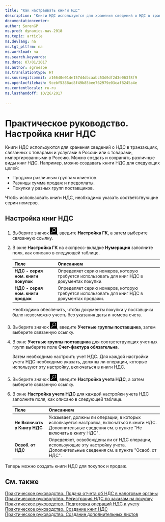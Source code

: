 ```yaml
---
title: "Как настраивать книги НДС"
description: "Книги НДС используются для хранения сведений о НДС в транзакциях, связанных с товарами и услугами в России или с товарами, импортированными в Россию. Можно создать и сохранять различные виды книг НДС."
documentationcenter: 
author: SorenGP
ms.prod: dynamics-nav-2018
ms.topic: article
ms.devlang: na
ms.tgt_pltfrm: na
ms.workload: na
ms.search.keywords: 
ms.date: 07/01/2017
ms.author: sgroespe
ms.translationtype: HT
ms.sourcegitcommit: a16640e014e157d4dbcaabc53d0df2d3e063f8f9
ms.openlocfilehash: 9cebf5388ac8f49b85bee762979e03caf8245a4e
ms.contentlocale: ru-ru
ms.lasthandoff: 10/26/2017

---
```

# <a name="how-to-set-up-vat-ledgers"></a>Практическое руководство. Настройка книг НДС
Книги НДС используются для хранения сведений о НДС в транзакциях, связанных с товарами и услугами в России или с товарами, импортированными в Россию. Можно создать и сохранять различные виды книг НДС. Например, можно создавать книги НДС для следующих целей:  

- Продажи различным группам клиентов.  
- Разницы сумма продаж и предоплаты.  
- Покупки у разных групп поставщиков.  

Чтобы использовать книги НДС, необходимо указать соответствующие серии номеров.  

## <a name="to-set-up-vat-ledgers"></a>Настройка книг НДС  

1.  Выберите значок ![Поиск страницы или отчета](../../media/ui-search/search_small.png "Значок поиска страницы или отчета"), введите **Настройка ГК**, а затем выберите связанную ссылку.  
2.  В окне **Настройка ГК** на экспресс-вкладке **Нумерация** заполните поля, как описано в следующей таблице.  

    |Поле|Описанием|  
    |---------------------------------|---------------------------------------|  
    |**НДС - серия ном. книги покупок**|Определяет серию номеров, которую требуется использовать для книг НДС в документах покупки.|  
    |**НДС - серия ном. книги продаж**|Определяет серию номеров, которую требуется использовать для книг НДС в документах продажи.|  

     Необходимо обеспечить, чтобы документы покупки у поставщика было невозможно учесть без указания даты и номера счета.  

3.  Выберите значок ![Поиск страницы или отчета](../../media/ui-search/search_small.png "Значок поиска страницы или отчета"), введите **Учетные группы поставщика**, затем выберите связанную ссылку.  
4.  В окне **Учетные группы поставщика** для соответствующих учетных групп выберите поле **Счет-фактура обязательна**.  

    Затем необходимо настроить учет НДС. Для каждой настройки учета НДС необходимо указать, должны ли операции, которые используют эту настройку, включаться в книги НДС.  
5.  Выберите значок ![Поиск страницы или отчета](../../media/ui-search/search_small.png "Значок поиска страницы или отчета"), введите **Настройка учета НДС**, а затем выберите связанную ссылку.  
6.  В окне **Настройка учета НДС** для каждой настройки учета НДС заполните поля, как описано в следующей таблице.  

    |Поле|Описанием|  
    |---------------------------------|---------------------------------------|  
    |**Не Включать в Книгу НДС**|Указывает, должны ли операции, в которых используется настройка, включаться в книги НДС. Дополнительные сведения см. в пункте "Не включать в книгу НДС".|  
    |**Освоб. от НДС**|Определяет, освобождены ли от НДС операции, использующие эту настройку учета. Дополнительные сведения см. в пункте "Освоб. от НДС".|  

Теперь можно создать книги НДС для покупок и продаж.  

## <a name="see-also"></a>См. также  
 [Практическое руководство. Подача отчета об НДС в налоговые органы](../../finance-how-report-vat.md)  
 [Практическое руководство. Регистрация НДС по заказам на покупку](how-to-register-vat-on-purchase-orders.md)   
 [Практическое руководство. Подготовка операций НДС к учету](how-to-prepare-vat-entries-for-posting.md)   
 [Практическое руководство. Создание книг НДС](how-to-create-vat-ledgers.md)   
 [Практическое руководство. Создание дополнительных листов](how-to-create-additional-sheets.md)

